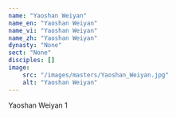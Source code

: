 ```yaml
---
name: "Yaoshan Weiyan"
name_en: "Yaoshan Weiyan"
name_vi: "Yaoshan Weiyan"
name_zh: "Yaoshan Weiyan"
dynasty: "None"
sect: "None"
disciples: []
image: 
    src: "/images/masters/Yaoshan_Weiyan.jpg"
    alt: "Yaoshan Weiyan"
---
```


Yaoshan Weiyan 1
